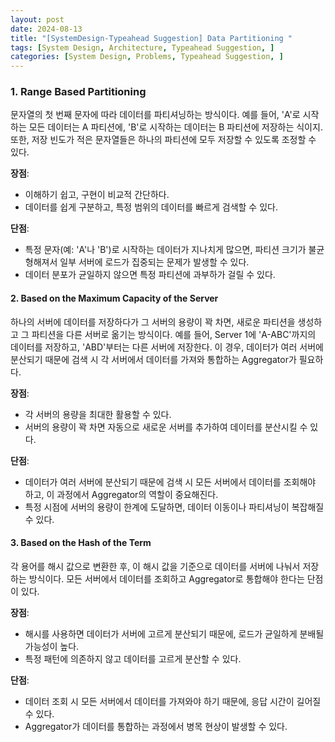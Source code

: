 ```yaml
---
layout: post
date: 2024-08-13
title: "[SystemDesign-Typeahead Suggestion] Data Partitioning "
tags: [System Design, Architecture, Typeahead Suggestion, ]
categories: [System Design, Problems, Typeahead Suggestion, ]
---
```



### 1. **Range Based Partitioning**


문자열의 첫 번째 문자에 따라 데이터를 파티셔닝하는 방식이다. 예를 들어, 'A'로 시작하는 모든 데이터는 A 파티션에, 'B'로 시작하는 데이터는 B 파티션에 저장하는 식이지. 또한, 저장 빈도가 적은 문자열들은 하나의 파티션에 모두 저장할 수 있도록 조정할 수 있다.


**장점**:

- 이해하기 쉽고, 구현이 비교적 간단하다.
- 데이터를 쉽게 구분하고, 특정 범위의 데이터를 빠르게 검색할 수 있다.

**단점**:

- 특정 문자(예: 'A'나 'B')로 시작하는 데이터가 지나치게 많으면, 파티션 크기가 불균형해져서 일부 서버에 로드가 집중되는 문제가 발생할 수 있다.
- 데이터 분포가 균일하지 않으면 특정 파티션에 과부하가 걸릴 수 있다.

#### 2. **Based on the Maximum Capacity of the Server** 


하나의 서버에 데이터를 저장하다가 그 서버의 용량이 꽉 차면, 새로운 파티션을 생성하고 그 파티션을 다른 서버로 옮기는 방식이다. 예를 들어, Server 1에 'A-ABC'까지의 데이터를 저장하고, 'ABD'부터는 다른 서버에 저장한다. 이 경우, 데이터가 여러 서버에 분산되기 때문에 검색 시 각 서버에서 데이터를 가져와 통합하는 Aggregator가 필요하다.


**장점**:

- 각 서버의 용량을 최대한 활용할 수 있다.
- 서버의 용량이 꽉 차면 자동으로 새로운 서버를 추가하여 데이터를 분산시킬 수 있다.

**단점**:

- 데이터가 여러 서버에 분산되기 때문에 검색 시 모든 서버에서 데이터를 조회해야 하고, 이 과정에서 Aggregator의 역할이 중요해진다.
- 특정 시점에 서버의 용량이 한계에 도달하면, 데이터 이동이나 파티셔닝이 복잡해질 수 있다.

#### 3. **Based on the Hash of the Term**


각 용어를 해시 값으로 변환한 후, 이 해시 값을 기준으로 데이터를 서버에 나눠서 저장하는 방식이다. 모든 서버에서 데이터를 조회하고 Aggregator로 통합해야 한다는 단점이 있다.


**장점**:

- 해시를 사용하면 데이터가 서버에 고르게 분산되기 때문에, 로드가 균일하게 분배될 가능성이 높다.
- 특정 패턴에 의존하지 않고 데이터를 고르게 분산할 수 있다.

**단점**:

- 데이터 조회 시 모든 서버에서 데이터를 가져와야 하기 때문에, 응답 시간이 길어질 수 있다.
- Aggregator가 데이터를 통합하는 과정에서 병목 현상이 발생할 수 있다.
